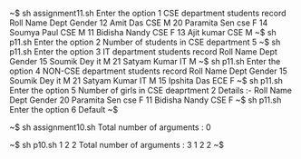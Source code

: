 
~$ sh assignment11.sh
Enter the option
1
CSE department students record
Roll  Name                 Dept      Gender
12    Amit Das             CSE         M
20    Paramita Sen         cse         F
14    Soumya Paul          CSE         M
11    Bidisha Nandy        CSE         F
13    Ajit kumar           CSE         M
~$ sh p11.sh
Enter the option
2
Number of students in CSE department
5
~$ sh p11.sh
Enter the option
3
IT department students record
Roll  Name                 Dept      Gender
15    Soumik Dey           it          M
21    Satyam Kumar         IT          M
~$ sh p11.sh
Enter the option
4
NON-CSE department students record
Roll  Name                 Dept      Gender
15    Soumik Dey           it          M
21    Satyam Kumar         IT          M
15    Ipshita Das          ECE         F
~$ sh p11.sh
Enter the option
5
Number of girls in CSE deaprtment
2
Details :-
Roll  Name                 Dept      Gender
20    Paramita Sen         cse         F
11    Bidisha Nandy        CSE         F
~$ sh p11.sh
Enter the option
6
Default
~$ 

~$ sh assignment10.sh
Total number of arguments : 0

~$ sh p10.sh 1 2 2
Total number of arguments : 3
1 2 2
~$ 
